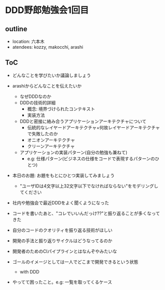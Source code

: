 # DDD野郎勉強会1回目

## outline

- location: 六本木
- atendees: kozzy, makocchi, arashi

## ToC

- どんなことを学びたいか議論しましょう
- arashiからどんなことを伝えたいか
  - なぜDDDなのか
  - DDDの技術的詳細
    - 概念: 境界づけられたコンテキスト
    - 実装方法
  - DDDと密接に絡み合うアプリケーションアーキテクチャについて
    - 伝統的なレイヤードアーキテクチャ+何故レイヤードアーキテクチャで失敗したのか
    - オニオンアーキテクチャ
    - クリーンアーキテクチャ
  - アプリケーションの実装パターン(自分の勉強も兼ねて)
    - e.g: 仕様パターン(ビジネスの仕様をコードで表現するパターンのひとつ)
- 本日のお題: お題をもとにひとつ実装してみましょう
  - "ユーザIDは4文字以上32文字以下でなければならない"をモデリングしてください

- 社内や勉強会で最近DDDをよく聞くようになった
- コードを書いたあと、"コレでいいんだっけ??"と振り返ることが多くなってきた
- 自分のコードのクオリティを振り返る技術がほしい
- 開発の手法と振り返りサイクルはどうなってるのか
- 開発者のためのCIパイプラインとはなんぞやみたいな
- ゴールのイメージとしては一人でどこまで開発できるという状態
  - with DDD
- やってて困ったこと。e.g: 一覧を取ってくるケース 
